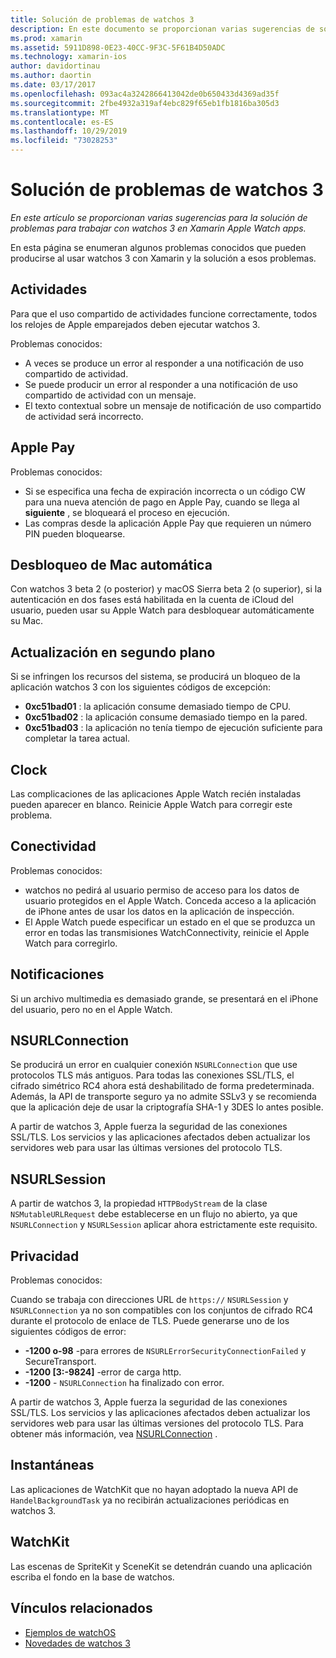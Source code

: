 ```yaml
---
title: Solución de problemas de watchos 3
description: En este documento se proporcionan varias sugerencias de solución de problemas útiles al trabajar con watchos 3 en Xamarin. Sugerencias relacionadas con actividades, Apple Pay, actualización en segundo plano, NSURLConnection, privacidad y mucho más.
ms.prod: xamarin
ms.assetid: 5911D898-0E23-40CC-9F3C-5F61B4D50ADC
ms.technology: xamarin-ios
author: davidortinau
ms.author: daortin
ms.date: 03/17/2017
ms.openlocfilehash: 093ac4a3242866413042de0b650433d4369ad35f
ms.sourcegitcommit: 2fbe4932a319af4ebc829f65eb1fb1816ba305d3
ms.translationtype: MT
ms.contentlocale: es-ES
ms.lasthandoff: 10/29/2019
ms.locfileid: "73028253"
---
```

# <a name="watchos-3-troubleshooting"></a>Solución de problemas de watchos 3

_En este artículo se proporcionan varias sugerencias para la solución de problemas para trabajar con watchos 3 en Xamarin Apple Watch apps._

En esta página se enumeran algunos problemas conocidos que pueden producirse al usar watchos 3 con Xamarin y la solución a esos problemas.

## <a name="activities"></a>Actividades

Para que el uso compartido de actividades funcione correctamente, todos los relojes de Apple emparejados deben ejecutar watchos 3.

Problemas conocidos:

- A veces se produce un error al responder a una notificación de uso compartido de actividad.
- Se puede producir un error al responder a una notificación de uso compartido de actividad con un mensaje.
- El texto contextual sobre un mensaje de notificación de uso compartido de actividad será incorrecto.

## <a name="apple-pay"></a>Apple Pay

Problemas conocidos:

- Si se especifica una fecha de expiración incorrecta o un código CW para una nueva atención de pago en Apple Pay, cuando se llega al **siguiente** , se bloqueará el proceso en ejecución.
- Las compras desde la aplicación Apple Pay que requieren un número PIN pueden bloquearse.

## <a name="auto-mac-unlock"></a>Desbloqueo de Mac automática

Con watchos 3 beta 2 (o posterior) y macOS Sierra beta 2 (o superior), si la autenticación en dos fases está habilitada en la cuenta de iCloud del usuario, pueden usar su Apple Watch para desbloquear automáticamente su Mac.

## <a name="background-refresh"></a>Actualización en segundo plano

Si se infringen los recursos del sistema, se producirá un bloqueo de la aplicación watchos 3 con los siguientes códigos de excepción:

- **0xc51bad01** : la aplicación consume demasiado tiempo de CPU.
- **0xc51bad02** : la aplicación consume demasiado tiempo en la pared.
- **0xc51bad03** : la aplicación no tenía tiempo de ejecución suficiente para completar la tarea actual.

## <a name="clock"></a>Clock

Las complicaciones de las aplicaciones Apple Watch recién instaladas pueden aparecer en blanco. Reinicie Apple Watch para corregir este problema.

## <a name="connectivity"></a>Conectividad

Problemas conocidos:

- watchos no pedirá al usuario permiso de acceso para los datos de usuario protegidos en el Apple Watch. Conceda acceso a la aplicación de iPhone antes de usar los datos en la aplicación de inspección.
- El Apple Watch puede especificar un estado en el que se produzca un error en todas las transmisiones WatchConnectivity, reinicie el Apple Watch para corregirlo.

## <a name="notifications"></a>Notificaciones

Si un archivo multimedia es demasiado grande, se presentará en el iPhone del usuario, pero no en el Apple Watch.

## <a name="nsurlconnection"></a>NSURLConnection

Se producirá un error en cualquier conexión `NSURLConnection` que use protocolos TLS más antiguos. Para todas las conexiones SSL/TLS, el cifrado simétrico RC4 ahora está deshabilitado de forma predeterminada. Además, la API de transporte seguro ya no admite SSLv3 y se recomienda que la aplicación deje de usar la criptografía SHA-1 y 3DES lo antes posible.

A partir de watchos 3, Apple fuerza la seguridad de las conexiones SSL/TLS. Los servicios y las aplicaciones afectados deben actualizar los servidores web para usar las últimas versiones del protocolo TLS.

## <a name="nsurlsession"></a>NSURLSession

A partir de watchos 3, la propiedad `HTTPBodyStream` de la clase `NSMutableURLRequest` debe establecerse en un flujo no abierto, ya que `NSURLConnection` y `NSURLSession` aplicar ahora estrictamente este requisito.

## <a name="privacy"></a>Privacidad

Problemas conocidos:

Cuando se trabaja con direcciones URL de `https://` `NSURLSession` y `NSURLConnection` ya no son compatibles con los conjuntos de cifrado RC4 durante el protocolo de enlace de TLS. Puede generarse uno de los siguientes códigos de error:

- **-1200 o-98** -para errores de `NSURLErrorSecurityConnectionFailed` y SecureTransport.
- **-1200 [3:-9824]** -error de carga http.
- **-1200** - `NSURLConnection` ha finalizado con error.

A partir de watchos 3, Apple fuerza la seguridad de las conexiones SSL/TLS. Los servicios y las aplicaciones afectados deben actualizar los servidores web para usar las últimas versiones del protocolo TLS. Para obtener más información, vea [NSURLConnection](#nsurlconnection) .

## <a name="snapshots"></a>Instantáneas

Las aplicaciones de WatchKit que no hayan adoptado la nueva API de `HandelBackgroundTask` ya no recibirán actualizaciones periódicas en watchos 3. 

## <a name="watchkit"></a>WatchKit

Las escenas de SpriteKit y SceneKit se detendrán cuando una aplicación escriba el fondo en la base de watchos.

## <a name="related-links"></a>Vínculos relacionados

- [Ejemplos de watchOS](https://docs.microsoft.com/samples/browse/?products=xamarin&term=Xamarin.iOS+watchOS)
- [Novedades de watchos 3](https://developer.apple.com/library/prerelease/content/releasenotes/General/WhatsNewInwatchOS/Articles/watchOS3.html#//apple_ref/doc/uid/TP40017085-SW1)
